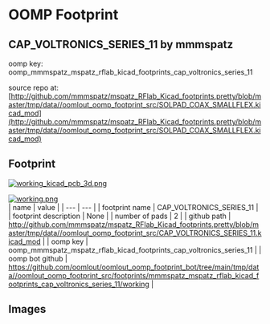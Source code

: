 # OOMP Footprint  
## CAP_VOLTRONICS_SERIES_11  by mmmspatz  
  
oomp key: oomp_mmmspatz_mspatz_rflab_kicad_footprints_cap_voltronics_series_11  
  
source repo at: [http://github.com/mmmspatz/mspatz_RFlab_Kicad_footprints.pretty/blob/master/tmp/data//oomlout_oomp_footprint_src/SOLPAD_COAX_SMALLFLEX.kicad_mod](http://github.com/mmmspatz/mspatz_RFlab_Kicad_footprints.pretty/blob/master/tmp/data//oomlout_oomp_footprint_src/SOLPAD_COAX_SMALLFLEX.kicad_mod)  
## Footprint  
  
[![working_kicad_pcb_3d.png](working_kicad_pcb_3d_600.png)](working_kicad_pcb_3d.png)  
  
[![working.png](working_600.png)](working.png)  
| name | value | 
| --- | --- | 
| footprint name | CAP_VOLTRONICS_SERIES_11 | 
| footprint description | None | 
| number of pads | 2 | 
| github path | http://github.com/mmmspatz/mspatz_RFlab_Kicad_footprints.pretty/blob/master/tmp/data//oomlout_oomp_footprint_src/CAP_VOLTRONICS_SERIES_11.kicad_mod | 
| oomp key | oomp_mmmspatz_mspatz_rflab_kicad_footprints_cap_voltronics_series_11 | 
| oomp bot github | https://github.com/oomlout/oomlout_oomp_footprint_bot/tree/main/tmp/data//oomlout_oomp_footprint_src/footprints/mmmspatz_mspatz_rflab_kicad_footprints_cap_voltronics_series_11/working | 
## Images  
